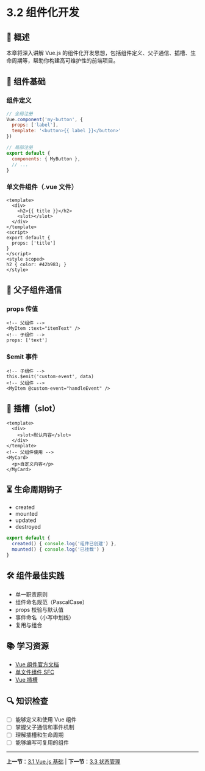 # 3.2 组件化开发

## 📖 概述

本章将深入讲解 Vue.js 的组件化开发思想，包括组件定义、父子通信、插槽、生命周期等，帮助你构建高可维护性的前端项目。

## 🧩 组件基础

### 组件定义
```js
// 全局注册
Vue.component('my-button', {
  props: ['label'],
  template: '<button>{{ label }}</button>'
})

// 局部注册
export default {
  components: { MyButton },
  // ...
}
```

### 单文件组件（.vue 文件）
```vue
<template>
  <div>
    <h2>{{ title }}</h2>
    <slot></slot>
  </div>
</template>
<script>
export default {
  props: ['title']
}
</script>
<style scoped>
h2 { color: #42b983; }
</style>
```

## 🔗 父子组件通信

### props 传值
```vue
<!-- 父组件 -->
<MyItem :text="itemText" />
<!-- 子组件 -->
props: ['text']
```

### $emit 事件
```vue
<!-- 子组件 -->
this.$emit('custom-event', data)
<!-- 父组件 -->
<MyItem @custom-event="handleEvent" />
```

## 🧬 插槽（slot）
```vue
<template>
  <div>
    <slot>默认内容</slot>
  </div>
</template>
<!-- 父组件使用 -->
<MyCard>
  <p>自定义内容</p>
</MyCard>
```

## ⏳ 生命周期钩子
- created
- mounted
- updated
- destroyed

```js
export default {
  created() { console.log('组件已创建') },
  mounted() { console.log('已挂载') }
}
```

## 🛠️ 组件最佳实践
- 单一职责原则
- 组件命名规范（PascalCase）
- props 校验与默认值
- 事件命名（小写中划线）
- 复用与组合

## 📚 学习资源
- [Vue 组件官方文档](https://cn.vuejs.org/v2/guide/components.html)
- [单文件组件 SFC](https://cn.vuejs.org/v2/guide/single-file-components.html)
- [Vue 插槽](https://cn.vuejs.org/v2/guide/components-slots.html)

## 🔍 知识检查
- [ ] 能够定义和使用 Vue 组件
- [ ] 掌握父子通信和事件机制
- [ ] 理解插槽和生命周期
- [ ] 能够编写可复用的组件

---

**上一节**：[3.1 Vue.js 基础](3.1-vue-basics.md) | **下一节**：[3.3 状态管理](3.3-state-management.md) 
